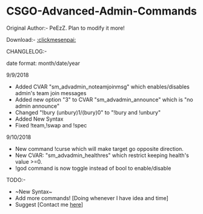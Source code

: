 # CSGO-Advanced-Admin-Commands
Original Author:- PeEzZ. Plan to modify it more!

Download:- [:clickmesenpai:](https://github.com/Cruze03/CSGO-Advanced-Admin-Commands/releases)


CHANGLELOG:-

date format: month/date/year

9/9/2018

* Added CVAR "sm_advadmin_noteamjoinmsg" which enables/disables admin's team join messages
* Added new option "3" to CVAR "sm_advadmin_announce" which is "no admin announce"
* Changed "!bury (unbury)1/(bury)0" to "!bury and !unbury"
* Added New Syntax
* Fixed !team,!swap and !spec

9/10/2018

* New command !curse which will make target go opposite direction.
* New CVAR: "sm_advadmin_healthres" which restrict keeping health's value >=0.
* !god command is now toggle instead of bool to enable/disable

TODO:-
* ~New Syntax~
* Add more commands! [Doing whenever I have idea and time] 
* Suggest [Contact me [here](http://steamcommunity.com/profiles/76561198132924835)]
